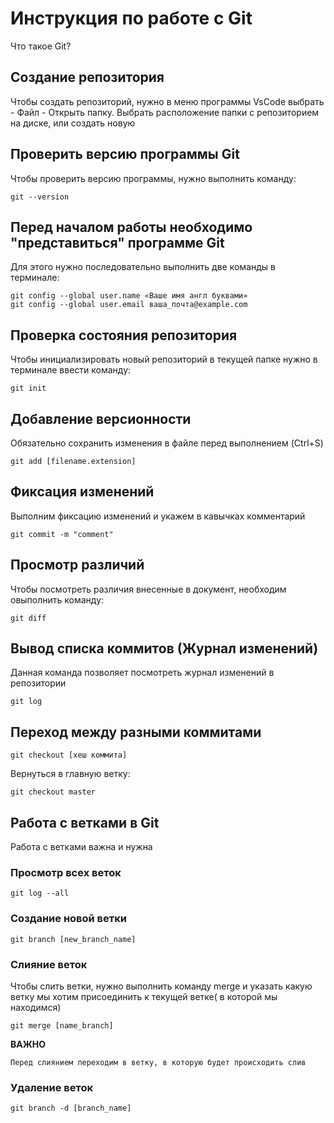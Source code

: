 # Инструкция по работе с Git

Что такое Git?

## Создание репозитория

Чтобы создать репозиторий, нужно в меню программы VsCode выбрать - Файл - Открыть папку. Выбрать расположение папки с репозиторием на диске, или создать новую

## Проверить версию программы Git

Чтобы проверить версию программы, нужно выполнить команду:

    git --version
 
## Перед началом работы необходимо "представиться" программе Git

Для этого нужно последовательно выполнить две команды в терминале:

    git config --global user.name «Ваше имя англ буквами»
    git config --global user.email ваша_почта@example.com

## Проверка состояния репозитория

Чтобы инициализировать новый репозиторий в текущей папке нужно в терминале ввести команду:

    git init

## Добавление версионности
Обязательно сохранить изменения в файле перед выполнением (Ctrl+S)

    git add [filename.extension]

## Фиксация изменений
Выполним фиксацию изменений и укажем в кавычках комментарий

    git commit -m "comment"

## Просмотр различий
Чтобы посмотреть различия внесенные в документ, необходим овыполнить команду:

    git diff

## Вывод списка коммитов (Журнал изменений)
Данная команда позволяет посмотреть журнал изменений в репозитории

    git log

## Переход между разными коммитами

    git checkout [хеш коммита]

Вернуться в главную ветку:

    git checkout master

## Работа с ветками в Git

Работа с ветками важна и нужна

### Просмотр всех веток

    git log --all

### Создание новой ветки

    git branch [new_branch_name]

### Слияние веток
Чтобы слить ветки, нужно выполнить команду merge и указать какую ветку мы хотим присоединить к текущей ветке( в которой мы находимся)

    git merge [name_branch]

**ВАЖНО**

    Перед слиянием переходим в ветку, в которую будет происходить слив

### Удаление веток

    git branch -d [branch_name]
